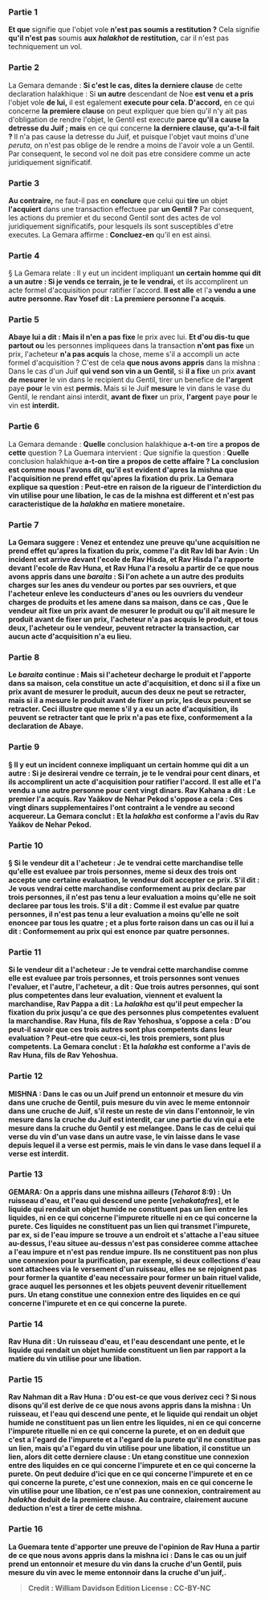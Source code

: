 
### Partie 1
<b>Et que</b> signifie que l'objet vole <b>n'est pas soumis a restitution ?</b> Cela signifie <b>qu'il n'est pas</b> soumis <b>aux <i>halakhot</i> de restitution,</b> car il n'est pas techniquement un vol.

### Partie 2
La Gemara demande : <b>Si c'est le cas, dites la derniere clause</b> de cette declaration halakhique : Si <b>un autre</b> descendant de Noe <b>est venu et a pris</b> l'objet vole <b>de lui,</b> il est egalement <b>execute pour cela. D'accord,</b> en ce qui concerne <b>la premiere clause</b> on peut expliquer que bien qu'il n'y ait pas d'obligation de rendre l'objet, le Gentil est execute <b>parce qu'il a cause la detresse du Juif ; mais</b> en ce qui concerne <b>la derniere clause, qu'a-t-il fait ? </b> Il n'a pas cause la detresse du Juif, et puisque l'objet vaut moins d'une <i>peruta</i>, on n'est pas oblige de le rendre a moins de l'avoir vole a un Gentil. Par consequent, le second vol ne doit pas etre considere comme un acte juridiquement significatif.

### Partie 3
<b>Au contraire,</b> ne faut-il pas en <b>conclure</b> que celui qui <b>tire</b> un objet <b>l'acquiert</b> dans</b> une transaction effectuee par <b>un Gentil ?</b> Par consequent, les actions du premier et du second Gentil sont des actes de vol juridiquement significatifs, pour lesquels ils sont susceptibles d'etre executes. La Gemara affirme : <b>Concluez-en</b> qu'il en est ainsi.

### Partie 4
§ La Gemara relate : Il y eut un incident impliquant <b>un certain homme qui dit a un autre : Si je vends ce terrain, je te le vendrai,</b> et ils accomplirent un acte formel d'acquisition pour ratifier l'accord. <b>Il est alle</b> et l'a <b>vendu a une autre personne. Rav Yosef dit : La premiere personne l'a acquis</b>.

### Partie 5
<b>Abaye lui a dit : Mais il n'en a pas fixe</b> le prix avec lui. <b>Et d'ou dis-tu que partout ou</b> les personnes impliquees dans la transaction <b>n'ont pas fixe</b> un prix, l'acheteur <b>n'a pas acquis</b> la chose, meme s'il a accompli un acte formel d'acquisition ? C'est de cela <b>que nous avons appris</b> dans la mishna : Dans le cas d'un Juif <b>qui vend son vin a un Gentil,</b> si <b>il a fixe</b> un prix <b>avant de mesurer</b> le vin dans le recipient du Gentil, tirer un benefice de <b>l'argent</b> paye <b>pour</b> le vin est <b>permis. </b> Mais si le Juif <b>mesure</b> le vin dans le vase du Gentil, le rendant ainsi interdit, <b>avant de fixer</b> un prix, <b>l'argent</b> paye <b>pour</b> le vin est <b>interdit.</b>

### Partie 6
La Gemara demande : <b>Quelle</b> conclusion halakhique <b>a-t-on</b> tire <b>a propos de cette</b> question ? La Guemara intervient : Que signifie la question : <b>Quelle</b> conclusion halakhique <b>a-t-on tire</b> <b>a propos de cette affaire ? La conclusion est <b>comme nous l'avons dit,</b> qu'il est evident d'apres la mishna que l'acquisition ne prend effet qu'apres la fixation du prix. La Gemara explique sa question : <b>Peut-etre</b> en raison de <b>la rigueur de</b> l'interdiction du <b>vin</b> utilise pour <b>une libation,</b> le cas de la mishna <b>est different</b> et n'est pas caracteristique de la <i>halakha</i> en matiere monetaire.

### Partie 7
La Gemara suggere : <b>Venez</b> et <b>entendez</b> une preuve qu'une acquisition ne prend effet qu'apres la fixation du prix, <b>comme l'a dit Rav Idi bar Avin : Un incident</b> est arrive devant <b>l'ecole de Rav Hisda, et Rav Hisda</b> l'a rapporte devant <b>l'ecole de Rav Huna, et</b> Rav Huna l'a <b>resolu a partir de ce que nous avons appris</b> dans une <i>baraita</i> : Si l'on achete a un autre des produits charges sur les anes du vendeur ou portes par ses ouvriers, et que l'acheteur <b>enleve</b> les <b>conducteurs d'anes ou les ouvriers</b> du vendeur charges de produits <b>et les amene dans sa maison,</b> dans ce cas , <b>Que le vendeur ait <b>fixe</b> un prix <b>avant de mesurer</b> le produit <b>ou qu'il ait mesure</b> le produit <b>avant de fixer</b> un prix, l'acheteur <b>n'a pas acquis</b> le produit, <b>et tous deux, </b> l'acheteur ou le vendeur, <b>peuvent retracter</b> la transaction, car aucun acte d'acquisition n'a eu lieu.

### Partie 8
Le <i>baraita</i> continue : Mais si l'acheteur <b>decharge</b> le produit <b>et l'apporte dans sa maison,</b> cela constitue un acte d'acquisition, et donc si <b>il a fixe</b> un prix <b>avant de mesurer</b> le produit, <b>aucun des deux ne peut se retracter,</b> mais si <b>il a mesure</b> le produit <b>avant de fixer</b> un prix, <b>les deux peuvent se retracter. </b> Ceci illustre que meme s'il y a eu un acte d'acquisition, ils peuvent se retracter tant que le prix n'a pas ete fixe, conformement a la declaration de Abaye.

### Partie 9
§ Il y eut un incident connexe impliquant <b>un certain homme qui dit a un autre : Si je</b> desirerai <b>vendre ce terrain, je te le vendrai pour cent dinars,</b> et ils accomplirent un acte d'acquisition pour ratifier l'accord. <b>Il est alle</b> et l'a <b>vendu a une autre personne pour cent vingt</b> dinars. <b>Rav Kahana a dit : Le premier l'a acquis. Rav Yaâkov de Nehar Pekod s'oppose a cela : Ces</b> vingt <b>dinars supplementaires l'ont contraint</b> a le vendre au second acquereur. La Gemara conclut : <b>Et la <i>halakha</i></b> est <b>conforme</b> a l'avis du <b>Rav Yaâkov de Nehar Pekod.</b>

### Partie 10
§ Si le vendeur <b>dit a</b> l'acheteur : Je te vendrai cette marchandise <b>telle qu'elle est evaluee par trois</b> personnes, <b>meme</b> si <b>deux des trois</b> ont accepte une certaine evaluation, le vendeur doit accepter ce prix. S'il dit : Je vous vendrai cette marchandise <b>conformement</b> au prix <b>declare par trois</b> personnes, il n'est pas tenu a leur evaluation <b>a moins qu'elle ne soit declaree par</b> tous les <b>trois.</b> S'il a dit : <b>Comme il est evalue par quatre</b> personnes, il n'est pas tenu a leur evaluation <b>a moins qu'elle ne soit enoncee par</b> tous les <b>quatre ; et a plus forte raison</b> dans un cas <b>ou il lui a dit : Conformement</b> au prix <b>qui est enonce par quatre</b> personnes.

### Partie 11
Si le vendeur <b>dit a</b> l'acheteur : Je te vendrai cette marchandise <b>comme elle est evaluee par trois</b> personnes, <b>et trois</b> personnes <b>sont venues l'evaluer, et l'autre,</b> l'acheteur, <b>a dit : Que trois autres</b> personnes, <b>qui sont plus competentes</b> dans leur evaluation, <b>viennent</b> et evaluent la marchandise, <b>Rav Pappa a dit : La <i>halakha</i> est qu'il peut empecher</b> la fixation du prix jusqu'a ce que des personnes plus competentes evaluent la marchandise. <b>Rav Huna, fils de Rav Yehoshua, s'oppose a cela : D'ou</b> peut-il savoir <b>que ces</b> trois autres <b>sont plus competents</b> dans leur evaluation ? <b>Peut-etre que ceux-ci,</b> les trois premiers, <b>sont plus competents.</b> La Gemara conclut : <b>Et la <i>halakha</i></b> est <b>conforme</b> a l'avis de <b>Rav Huna, fils de Rav Yehoshua.</b>

### Partie 12
<strong>MISHNA : </strong>Dans le cas ou un Juif <b>prend un entonnoir et mesure</b> du vin <b>dans une cruche de Gentil, puis mesure</b> du vin avec le meme entonnoir <b>dans une cruche de Juif, s'il reste un reste de vin</b> dans <b>l'entonnoir, le vin mesure dans la cruche du Juif est <b>interdit,</b> car une partie du vin qui a ete mesure dans la cruche du Gentil y est melangee. Dans le cas de <b>celui qui verse</b> du vin <b>d'un <b>vase dans</b> un autre <b>vase,</b> le vin laisse dans le vase <b>depuis lequel il a verse</b> est <b>permis, mais</b> le vin dans le vase <b>dans lequel il a verse</b> est <b>interdit.</b>

### Partie 13
<strong>GEMARA:</strong> <b>On a appris</b> dans une mishna <b>ailleurs</b> (<i>Teharot</i> 8:9) : <b>Un ruisseau</b> d'eau, <b>et</b> l'eau qui descend <b>une pente [<i>vehakatafres</i>], et le liquide</b> qui rendait un objet <b>humide</b> ne constituent <b>pas</b> un lien</b> entre les liquides, <b>ni en ce qui concerne l'impurete rituelle ni en ce qui concerne la purete.</b> Ces liquides ne constituent pas un lien qui transmet l'impurete, par ex, si de l'eau impure se trouve a un endroit et s'attache a l'eau situee au-dessus, l'eau situee au-dessus n'est pas consideree comme attachee a l'eau impure et n'est pas rendue impure. Ils ne constituent pas non plus une connexion pour la purification, par exemple, si deux collections d'eau sont attachees via le versement d'un ruisseau, elles ne se rejoignent pas pour former la quantite d'eau necessaire pour former un bain rituel valide, grace auquel les personnes et les objets peuvent devenir rituellement purs. <b>Un etang</b> constitue <b>une connexion</b> entre des liquides <b>en ce qui concerne l'impurete et en ce qui concerne la purete.</b>

### Partie 14
<b>Rav Huna dit : Un ruisseau</b> d'eau, <b>et</b> l'eau descendant <b>une pente, et le liquide</b> qui rendait un objet <b>humide</b> constituent <b>un lien par rapport a la matiere du vin</b> utilise pour <b>une libation.</b>

### Partie 15
<b>Rav Nahman dit a Rav Huna : D'ou</b> est-ce que <b>vous</b> derivez <b>ceci ? Si nous disons</b> qu'il est derive <b>de ce que nous avons appris</b> dans la mishna : <b>Un ruisseau, et</b> l'eau qui descend <b>une pente, et le liquide</b> qui rendait un objet <b>humide</b> ne constituent <b>pas</b> un lien</b> entre les liquides, <b>ni en ce qui concerne l'impurete rituelle ni en ce qui concerne la purete, </b> et on en deduit que <b>c'est a l'egard de l'impurete et a l'egard de la purete qu'il ne constitue pas un lien, mais qu'a l'egard du vin</b> utilise pour <b>une libation, il constitue un lien,</b> alors <b>dit cette derniere clause : Un etang</b> constitue <b>une connexion</b> entre des liquides <b>en ce qui concerne l'impurete et en ce qui concerne la purete.</b> On peut deduire d'ici que <b>en ce qui concerne l'impurete et en ce qui concerne la purete, c'est une connexion, mais en ce qui concerne le vin</b> utilise pour <b>une libation, ce n'est pas une connexion,</b> contrairement au <i>halakha</i> deduit de la premiere clause. <b>Au contraire,</b> clairement <b>aucune deduction</b> n'est <b>a tirer de cette</b> mishna.

### Partie 16
La Guemara tente d'apporter une preuve de l'opinion de Rav Huna a partir de ce que <b>nous avons appris</b> dans la mishna ici : Dans le cas ou un juif <b>prend un entonnoir et mesure</b> du vin <b>dans la cruche d'un Gentil, puis mesure</b> du vin avec le meme entonnoir <b>dans la cruche d'un juif,</b>.

>Credit : William Davidson Edition
>License : CC-BY-NC